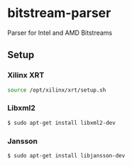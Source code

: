 # bitstream-parser
Parser for Intel and AMD Bitstreams

## Setup

### Xilinx XRT

```bash
source /opt/xilinx/xrt/setup.sh
```

### Libxml2

```bash
$ sudo apt-get install libxml2-dev
```

### Jansson

```bash
$ sudo apt-get install libjansson-dev
```
